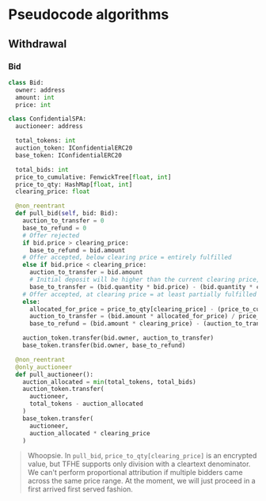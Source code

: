 # Pseudocode algorithms

## Withdrawal

### Bid

```python
class Bid:
  owner: address
  amount: int
  price: int

class ConfidentialSPA:
  auctioneer: address

  total_tokens: int
  auction_token: IConfidentialERC20
  base_token: IConfidentialERC20

  total_bids: int
  price_to_cumulative: FenwickTree[float, int]
  price_to_qty: HashMap[float, int]
  clearing_price: float

  @non_reentrant
  def pull_bid(self, bid: Bid):
    auction_to_transfer = 0
    base_to_refund = 0
    # Offer rejected
    if bid.price > clearing_price:
      base_to_refund = bid.amount
    # Offer accepted, below clearing price = entirely fulfilled
    else if bid.price < clearing_price:
      auction_to_transfer = bid.amount
      # Initial deposit will be higher than the current clearing price, refunding the difference
      base_to_transfer = (bid.quantity * bid.price) - (bid.quantity * clearing_price)
    # Offer accepted, at clearing price = at least partially fulfilled
    else:
      allocated_for_price = price_to_qty[clearing_price] - (price_to_cumulative[clearing_price] - min(total_bids, total_tokens))
      auction_to_transfer = (bid.amount * allocated_for_price) / price_to_qty[clearing_price] # TODO: handle leftovers
      base_to_refund = (bid.amount * clearing_price) - (auction_to_transfer * clearing_price)

    auction_token.transfer(bid.owner, auction_to_transfer)
    base_token.transfer(bid.owner, base_to_refund)

  @non_reentrant
  @only_auctioneer
  def pull_auctioneer():
    auction_allocated = min(total_tokens, total_bids)
    auction_token.transfer(
      auctioneer,
      total_tokens - auction_allocated
    )
    base_token.transfer(
      auctioneer,
      auction_allocated * clearing_price
    )

```

> Whoopsie. In `pull_bid`, `price_to_qty[clearing_price]` is an encrypted value, but TFHE supports only division with a
> cleartext denominator. We can't perform proportional attribution if multiple bidders came across the same price range.
> At the moment, we will just proceed in a first arrived first served fashion.
